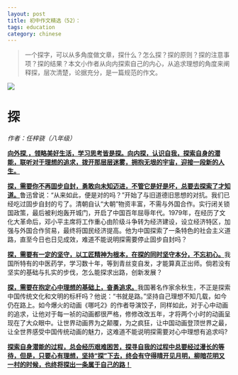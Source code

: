 ```yaml
---
layout: post
title: 初中作文精选（52）：
tags: education
category: chinese
---
```


> 一个探字，可以从多角度做文章，探什么？怎么探？探的原则？探的注意事项？探的结果？本文小作者从向内探索自己的内心，从追求理想的角度来阐释探，层次清楚，论据充分，是一篇规范的作文。

![](https://crsando.github.io/images/2025-04-22/export_fmr01r.png)

# 探	

*作者：任梓骁（八年级）*

<u>**向外探,，领略美好生活，学习思考皆是探。向内探，认识自我，探索自身的潜能，联听对于理想的追求，拨开那层层迷雾，拥抱无垠的宇宙，迎接一段新的人生。**</u>

<u>**探，需要你不再固步自封，勇敢向未知迈进，不管它是好是坏，总要去探索了才知道。**</u>鲁迅曾说：“从来如此，便是对的吗？”开始了与旧道德旧思想的对抗。我们已经吃过固步自封的亏了。清朝自认“大朝”物资丰富，不需与外国合作。实行闭关锁国政策，最后被利炮轰开城门，开启了中国百年屈辱年代。1979年，在经历了文化大革命后，邓小平主席将工作重心由阶级斗争转为经济建设，设立经济特区，加强与外国合作贸易，最终将国民经济提高。他为中国探索了一条特色的社会主义道路，直至今日也日见成效，难道不能说明探需要停止固步自封吗？

<u>**探，需要有一定的坚守，以工匠精神为根本，在探的同时坚守本分，不忘初心。**</u>我国所特有的中医药学，学习数十年，等到青丝变自发，才能算真正出师。倘若没有坚实的基础与扎实的步伐，怎么能探求出路，创新发展？

<u>**探，需要在抱定心中理想的基础上，奋勇追求。**</u>我国著名作家余秋生，不正是探索中国传统文化和文明的标杆吗？他说：“书就是路。”坚持自己理想不知几载，如今仍在路上。如今爆火的动画《哪吒2》的作者导演饺子，同样如此，对于心中动画的追求，让他对于每一祯的动画都很严格，修修改改五年，才将两个小时的动画呈现在了大众眼中。让世界动画界为之颠覆，为之疯狂，让中国动画登顶世界之最，让全世界感受中国传统动画的魅力，这难道不能说明探需要对心中理想有追求吗?

<u>**探索自身潜能的过程，总会经历艰难困苦，探寻自我的过程中总要经过漫长的等待，但是，只要心有理想，坚持“探”下去，终会有守得晴开见月明，柳暗花明又一村的时候，也终将探出一条属于自己的路！**</u>